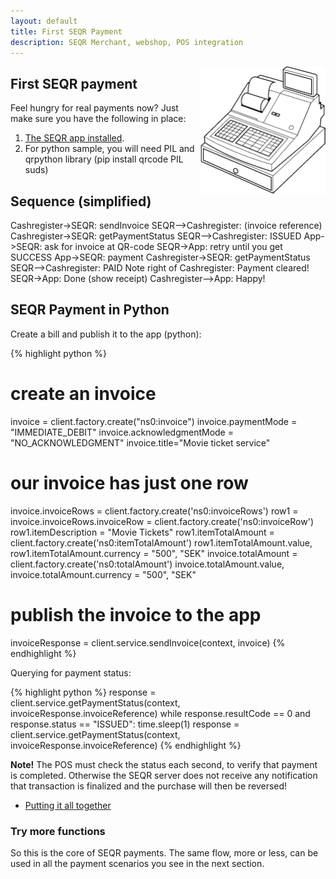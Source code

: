 ```yaml
---
layout: default
title: First SEQR Payment
description: SEQR Merchant, webshop, POS integration
---
```


<img src="/assets/images/cash_register_bw.png" align="right" width="200px"/>

## First SEQR payment

Feel hungry for real payments now? Just make sure you have the following in place:

1. [The SEQR app installed](../../app/).
2. For python sample, you will need PIL and qrpython library (pip install qrcode PIL suds)

## Sequence (simplified)

<div class="diagram">
Cashregister->SEQR: sendInvoice
SEQR-->Cashregister: (invoice reference)
Cashregister->SEQR: getPaymentStatus
SEQR-->Cashregister: ISSUED
App->SEQR: ask for invoice at QR-code
SEQR->App: retry until you get SUCCESS
App->SEQR: payment
Cashregister->SEQR: getPaymentStatus
SEQR-->Cashregister: PAID
Note right of Cashregister: Payment cleared!
SEQR->App: Done (show receipt)
Cashregister-->App: Happy!
</div>

<script>
 $(".diagram").sequenceDiagram({theme: 'hand'});
</script>




## SEQR Payment in Python

Create a bill and publish it to the app (python): 

{% highlight python %}
# create an invoice
invoice = client.factory.create("ns0:invoice")
invoice.paymentMode = "IMMEDIATE_DEBIT"
invoice.acknowledgmentMode = "NO_ACKNOWLEDGMENT"
invoice.title="Movie ticket service"
# our invoice has just one row
invoice.invoiceRows = client.factory.create('ns0:invoiceRows')
row1 = invoice.invoiceRows.invoiceRow = client.factory.create('ns0:invoiceRow')
row1.itemDescription = "Movie Tickets"
row1.itemTotalAmount = client.factory.create('ns0:itemTotalAmount')
row1.itemTotalAmount.value, row1.itemTotalAmount.currency = "500", "SEK"
invoice.totalAmount = client.factory.create('ns0:totalAmount')
invoice.totalAmount.value, invoice.totalAmount.currency = "500", "SEK"
# publish the invoice to the app
invoiceResponse = client.service.sendInvoice(context, invoice)
{% endhighlight %}

Querying for payment status:

{% highlight python %}
response = client.service.getPaymentStatus(context,
            invoiceResponse.invoiceReference)
while response.resultCode == 0 and response.status == "ISSUED":
    time.sleep(1)
    response = client.service.getPaymentStatus(context,
                invoiceResponse.invoiceReference)
{% endhighlight %}


**Note!** 
The POS must check the status each second, to verify that payment is completed. Otherwise the SEQR server does not receive any notification that transaction is finalized and the purchase will then be reversed!



* [Putting it all together](python-script.html) 



### Try more functions
So this is the core of SEQR payments. The same flow, more or less, can be used
in all the payment scenarios you see in the next section.

